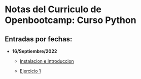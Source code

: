 # Notas del Curriculo de Openbootcamp: Curso Python

## Entradas por fechas:

- **16/Septiembre/2022**
    - [Instalacion e Introduccion](./16_sep_2022/instalacion_intro.md)

    - [Ejercicio 1](./16_sep_2022/ejercicio1.md)